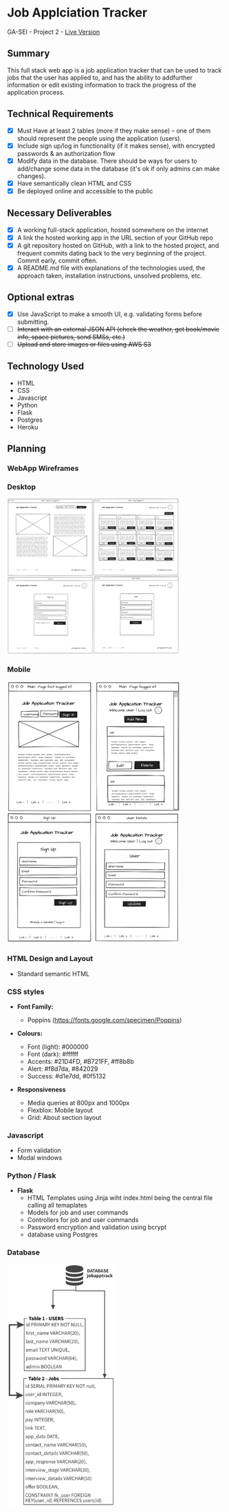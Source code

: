 # Job Applciation Tracker
GA-SEI - Project 2 - [Live Version](https://floating-forest-21500.herokuapp.com/)
## Summary
This full stack web app is a job application tracker that can be used to track jobs that the user has applied to, and has the ability to addfurther information or edit existing information to track the progress of the application process.

## Technical Requirements
- [x] Must Have at least 2 tables (more if they make sense) – one of them should represent the people using the application (users).
- [x] Include sign up/log in functionality (if it makes sense), with encrypted passwords & an authorization flow
- [x] Modify data in the database. There should be ways for users to add/change some data in the database (it's ok if only admins can make changes).
- [x] Have semantically clean HTML and CSS
- [x] Be deployed online and accessible to the public

## Necessary Deliverables
- [x] A working full-stack application, hosted somewhere on the internet
- [x] A link the hosted working app in the URL section of your GitHub repo
- [x] A git repository hosted on GitHub, with a link to the hosted project, and frequent commits dating back to the very beginning of the project. Commit early, commit often.
- [x] A README.md file with explanations of the technologies used, the approach taken, installation instructions, unsolved problems, etc.

## Optional extras
- [x] Use JavaScript to make a smooth UI, e.g. validating forms before submitting.
- [ ] ~~Interact with an external JSON API (check the weather, get book/movie info, space pictures, send SMSs, etc.)~~
- [ ] ~~Upload and store images or files using AWS S3~~

## Technology Used

- HTML
- CSS
- Javascript
- Python
- Flask
- Postgres
- Heroku

## Planning

### WebApp Wireframes
### Desktop
<img src="https://github.com/mattgrah-am/jobapptrack/blob/main/static/assets/readme/mockup.png" width="400px">

### Mobile
<img src="https://github.com/mattgrah-am/jobapptrack/blob/main/static/assets/readme/mobile.png" width="400px">

### HTML Design and Layout
- Standard semantic HTML
### CSS styles

-   **Font Family:** 
    - Poppins (https://fonts.google.com/specimen/Poppins) 

-   **Colours:**
    -   Font (light): #000000
    -   Font (dark): #ffffff
    -   Accents: #21D4FD, #B721FF, #ff8b8b
    -   Alert: #f8d7da, #842029
    -   Success: #d1e7dd, #0f5132

-   **Responsiveness**
    -   Media queries at 800px and 1000px
    -   Flexblox: Mobile layout
    -   Grid: About section layout
### Javascript
-   Form validation
-   Modal windows

### Python / Flask
-   **Flask**
    -   HTML Templates using Jinja wiht index.html being the central file calling all temaplates
    -   Models for job and user commands
    -   Controllers for job and user commands
    -   Password encryption and validation using bcrypt
    -   database using Postgres

### Database
<img src="https://github.com/mattgrah-am/jobapptrack/blob/main/static/assets/readme/database.png" width="250px">
